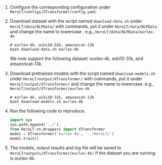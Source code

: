 1. Configure the corresponding configuration under `HeroLT/configs/XTransformer/config.yaml`

2. Download dataset with the script named `download-data.sh` under `HeroLT/data/NLPData/`  with commands, put it under `HeroLT/data/NLPData` and change the name to lowercase . e.g., `HeroLT/data/NLPData/eurlex-4k`

   ```shell
   # eurlex-4k, wiki10-31k, amazoncat-13k
   bash download-data.sh eurlex-4k
   ```

   We now support the following dataset: eurlex-4k, wiki10-31k, and amazoncat-13k.

3. Download pretrained models with the script named `download-models.sh` under `HeroLT/output/XTransformer/`  with commands, put it under `HeroLT/output/XTransformer/` and change the name to lowercase. e.g., `HeroLT/output/XTransformer/eurlex-4k`

   ```shell
   # eurlex-4k, wiki10-31k, amazoncat-13k
   bash download-models.sh eurlex-4k
   ```

4. Run the following code to reproduce.

   ```python
   import sys
   sys.path.append('../')  
   from HeroLT.nn.Wrappers import XTransformer
   model = XTransformer('eurlex-4k', '../HeroLT/')
   model.train()
   ```

5. The models, output results and log file will be saved to `HeroLT/outputs/XTransformer/eurlex-4k/` if the dataset you are running is eurlex-4k.

